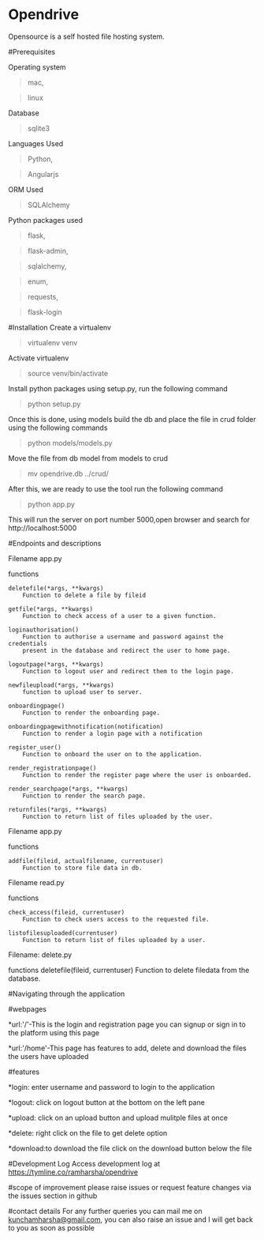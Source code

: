 # Opendrive
Opensource is a self hosted file hosting system.

#Prerequisites

Operating system
>mac,

>linux

Database
>sqlite3

Languages Used
>Python,

>Angularjs

ORM Used
>SQLAlchemy

Python packages used

>flask,

>flask-admin,

>sqlalchemy,

>enum,

>requests,

>flask-login


#Installation 
Create a virtualenv

>virtualenv venv

Activate virtualenv

>source venv/bin/activate

Install python packages using setup.py, run the following command

>python setup.py

Once this is done, using models build the db and place the file in crud folder using the following commands

>python models/models.py

Move the file from db model from models to crud

>mv opendrive.db ../crud/

After this, we are ready to use the tool run the following command

>python app.py

This will run the server on port number 5000,open browser and search for http://localhost:5000 


#Endpoints and descriptions

Filename app.py

functions

    deletefile(*args, **kwargs)
        Function to delete a file by fileid

    getfile(*args, **kwargs)
        Function to check access of a user to a given function.

    loginauthorisation()
        Function to authorise a username and password against the credentials
        present in the database and redirect the user to home page.

    logoutpage(*args, **kwargs)
        Function to logout user and redirect them to the login page.

    newfileupload(*args, **kwargs)
        function to upload user to server.

    onboardingpage()
        Function to render the onboarding page.

    onboardingpagewithnotification(notification)
        Function to render a login page with a notification

    register_user()
        Function to onboard the user on to the application.

    render_registrationpage()
        Function to render the register page where the user is onboarded.

    render_searchpage(*args, **kwargs)
        Function to render the search page.

    returnfiles(*args, **kwargs)
        Function to return list of files uploaded by the user.

Filename app.py

functions

    addfile(fileid, actualfilename, currentuser)
        Function to store file data in db.


Filename read.py

functions

    check_access(fileid, currentuser)
        Function to check users access to the requested file.

    listofilesuploaded(currentuser)
        Function to return list of files uploaded by a user.

Filename: delete.py

functions
    deletefile(fileid, currentuser)
        Function to delete filedata from the database.


#Navigating through the application

#webpages

*url:'/'-This is the login and registration page you can signup or sign in to the platform using this page

*url:'/home'-This page has features to add, delete and download the files the users have uploaded

#features

*login: enter username and password to login to the application

*logout: click on logout button at the bottom on the left pane

*upload: click on an upload button and upload mulitple files at once

*delete: right click on the file to get delete option

*download:to download the file click on the download button below the file


#Development Log
Access development log at https://tymline.co/ramharsha/opendrive

#scope of improvement
please raise issues or request feature changes via the issues section in github

#contact details
For any further queries you can mail me on kunchamharsha@gmail.com,
you can also raise an issue and I will get back to you as soon as possible
